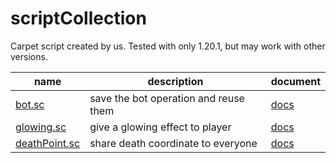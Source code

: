 # scriptCollection
Carpet script created by us.
Tested with only 1.20.1, but may work with other versions.

|name|description|document|
|---|---|---|
|[bot.sc](https://raw.githubusercontent.com/TaichiServer/scriptCollection/main/program/bot.sc)|save the bot operation and reuse them|[docs](https://github.com/TaichiServer/scriptCollection/blob/main/docs/bot.md)|
|[glowing.sc](https://raw.githubusercontent.com/TaichiServer/scriptCollection/main/program/glowing.sc)|give a glowing effect to player|[docs](https://github.com/TaichiServer/scriptCollection/blob/main/docs/glowing.md)|
|[deathPoint.sc](https://raw.githubusercontent.com/TaichiServer/scriptCollection/main/program/deathPoint.sc)|share death coordinate to everyone|[docs](https://github.com/TaichiServer/scriptCollection/blob/main/docs/deathPoint.md)|